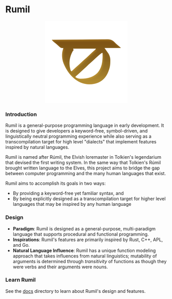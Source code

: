 # Rumil

<p align="center">
    <img src="./assets/rumil.svg" alt="Rumil logo" width=256>
</p>

### Introduction
Rumil is a general-purpose programming language in early development. It is designed to give developers a keyword-free, symbol-driven, and linguistically neutral programming experience while also serving as a transcompilation target for high level "dialects" that implement features inspired by natural languages.

Rumil is named after Rúmil, the Elvish loremaster in Tolkien's legendarium that devised the first writing system. In the same way that Tolkien's Rúmil brought written language to the Elves, this project aims to bridge the gap between computer programming and the many human languages that exist.

Rumil aims to accomplish its goals in two ways:
* By providing a keyword-free yet familiar syntax, and
* By being explicitly designed as a transcompilation target for higher level languages that may be inspired by any human language

### Design
- **Paradigm**: Rumil is designed as a general-purpose, multi-paradigm language that supports procedural and functional programming.
- **Inspirations**: Rumil's features are primarily inspired by Rust, C++, APL, and Go.
- **Natural Language Influence**: Rumil has a unique function modeling approach that takes influences from natural linguistics; mutability of arguments is determined through *transitivity* of functions as though they were verbs and their arguments were nouns.

### Learn Rumil
See the [docs](./docs/) directory to learn about Rumil's design and features.

